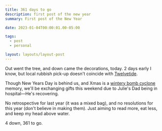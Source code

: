 ```yaml
---
title: 361 days to go
description: first post of the new year
summary: First post of the New Year

date: 2023-01-04T00:00:01.00-05:00

tags:
  - post
  - personal

layout: layouts/layout-post
---
```

Out went the tree, and down came the decorations, today. 2 days early I know, but local rubbish pick-up doesn't coincide with <a href="https://en.wikipedia.org/wiki/Twelve_Days_of_Christmas" title="Wikipedia entry for 12 Days of Christmas">Twelvetide</a>.

Though New Years Day is behind us, and Xmas is a <a href="https://weather.com/storms/winter/news/2022-12-23-winter-storm-elliott-bomb-cyclone-midwest-northeast-winds-snow" title="article on Weather.com">wintery bomb cyclone</a> memory, we'll be exchanging gifts this weekend due to Julie's Dad being in hospital—He's recovering.

No retrospective for last year (it was a mixed bag), and no resolutions for this year (don't believe in making them). Just aiming to read more, eat less, and keep my head above water.

4 down, 361 to go.